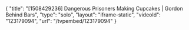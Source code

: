 {
    "title": "[1508429236] Dangerous Prisoners Making Cupcakes | Gordon Behind Bars",
    "type": "solo",
    "layout": "iframe-static",
    "videoId": "123179094",
    "url": "\/tvpembed\/123179094"
}